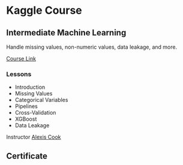 # Kaggle Course


## Intermediate Machine Learning

Handle missing values, non-numeric values, data leakage, and more.

[Course Link](https://www.kaggle.com/learn/intermediate-machine-learning)

### Lessons

* Introduction
* Missing Values
* Categorical Variables
* Pipelines
* Cross-Validation
* XGBoost
* Data Leakage

Instructor
[Alexis Cook](https://www.kaggle.com/alexisbcook)

## Certificate

